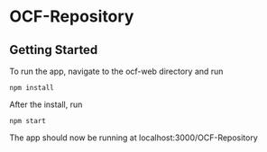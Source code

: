 # OCF-Repository

## Getting Started

To run the app, navigate to the ocf-web directory and run 

`npm install`

After the install, run 

`npm start`

The app should now be running at localhost:3000/OCF-Repository
